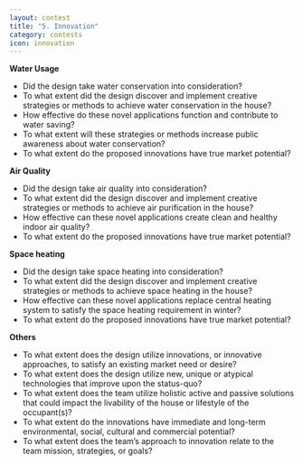 ```yaml
---
layout: contest
title: "5. Innovation"
category: contests
icon: innovation
---
```


__Water Usage__

- Did the design take water conservation into consideration?
- To what extent did the design discover and implement creative strategies or methods to achieve water conservation in the house?
- How effective do these novel applications function and contribute to water saving?
- To what extent will these strategies or methods increase public awareness about water conservation?
- To what extent do the proposed innovations have true market potential?

__Air Quality__

- Did the design take air quality into consideration?
- To what extent did the design discover and implement creative strategies or methods to achieve air purification in the house?
- How effective can these novel applications create clean and healthy indoor air quality?
- To what extent do the proposed innovations have true market potential?

__Space heating__

- Did the design take space heating into consideration?
- To what extent did the design discover and implement creative strategies or methods to achieve space heating in the house?
- How effective can these novel applications replace central heating system to satisfy the space heating requirement in winter?
- To what extent do the proposed innovations have true market potential? 

__Others__

- To what extent does the design utilize innovations, or innovative approaches, to satisfy an existing market need or desire?
- To what extent does the design utilize new, unique or atypical technologies that improve upon the status-quo?
- To what extent does the team utilize holistic active and passive solutions that could impact the livability of the house or lifestyle of the occupant(s)?
- To what extent do the innovations have immediate and long-term environmental, social, cultural and commercial potential?
- To what extent does the team’s approach to innovation relate to the team mission, strategies, or goals?